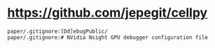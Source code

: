 # https://github.com/jepegit/cellpy

```console
paper/.gitignore:[Dd]ebugPublic/
paper/.gitignore:# NVidia Nsight GPU debugger configuration file

```
